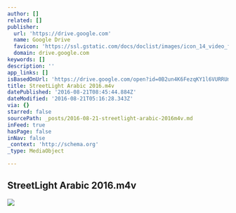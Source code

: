 ```yaml
---
author: []
related: []
publisher:
  url: 'https://drive.google.com'
  name: Google Drive
  favicon: 'https://ssl.gstatic.com/docs/doclist/images/icon_14_video_favicon.ico'
  domain: drive.google.com
keywords: []
description: ''
app_links: []
isBasedOnUrl: 'https://drive.google.com/open?id=0B2un4K6FezqKY1l6VURRUmZDREk'
title: StreetLight Arabic 2016.m4v
datePublished: '2016-08-21T08:45:44.884Z'
dateModified: '2016-08-21T05:16:28.343Z'
via: {}
starred: false
sourcePath: _posts/2016-08-21-streetlight-arabic-2016m4v.md
inFeed: true
hasPage: false
inNav: false
_context: 'http://schema.org'
_type: MediaObject

---
```

<article style=""><h1>StreetLight Arabic 2016.m4v</h1><img src="https://lh5.googleusercontent.com/WSlwHExhjAq9qJ7S3XrSowYVnYI42PLJ08HZkhjiXuuNZ9g-WXPX2A=w1200-h630-p" /></article>